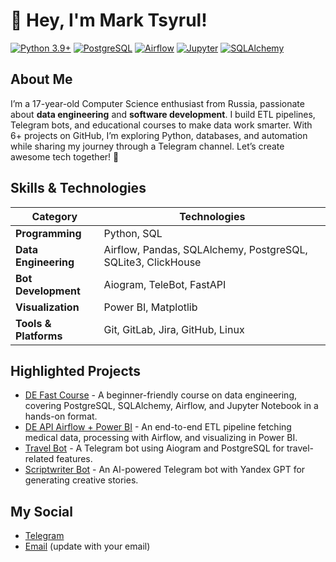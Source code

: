 # 👋 Hey, I'm Mark Tsyrul!

[![Python 3.9+](https://img.shields.io/badge/Python-3.9%2B-blue.svg)](https://www.python.org/downloads/)
[![PostgreSQL](https://img.shields.io/badge/PostgreSQL-12%2B-purple.svg)](https://www.postgresql.org/)
[![Airflow](https://img.shields.io/badge/Apache%20Airflow-2.7%2B-orange.svg)](https://airflow.apache.org/)
[![Jupyter](https://img.shields.io/badge/Jupyter%20Notebook-green.svg)](https://jupyter.org/)
[![SQLAlchemy](https://img.shields.io/badge/SQLAlchemy-2.0%2B-red.svg)](https://www.sqlalchemy.org/)

## About Me

I’m a 17-year-old Computer Science enthusiast from Russia, passionate about **data engineering** and **software development**. I build ETL pipelines, Telegram bots, and educational courses to make data work smarter. With 6+ projects on GitHub, I’m exploring Python, databases, and automation while sharing my journey through a Telegram channel. Let’s create awesome tech together! 🚀

## Skills & Technologies

| Category             | Technologies                            |
|---------------------|-----------------------------------------|
| **Programming**     | Python, SQL                            |
| **Data Engineering**| Airflow, Pandas, SQLAlchemy, PostgreSQL, SQLite3, ClickHouse |
| **Bot Development** | Aiogram, TeleBot, FastAPI              |
| **Visualization**   | Power BI, Matplotlib                   |
| **Tools & Platforms**| Git, GitLab, Jira, GitHub, Linux       |

## Highlighted Projects

- [DE Fast Course](https://github.com/TsMark01/DE_FAST_COURSE) - A beginner-friendly course on data engineering, covering PostgreSQL, SQLAlchemy, Airflow, and Jupyter Notebook in a hands-on format.
- [DE API Airflow + Power BI](https://github.com/TsMark01/DE_api_airflow_project_pbi) - An end-to-end ETL pipeline fetching medical data, processing with Airflow, and visualizing in Power BI.
- [Travel Bot](https://github.com/TsMark01/travel_bot) - A Telegram bot using Aiogram and PostgreSQL for travel-related features.
- [Scriptwriter Bot](https://github.com/TsMark01/Bot_Scriptwriter) - An AI-powered Telegram bot with Yandex GPT for generating creative stories.

## My Social

- [Telegram](@Ts_Mark1)
- [Email](marktsyrul@gmail.com) (update with your email)


